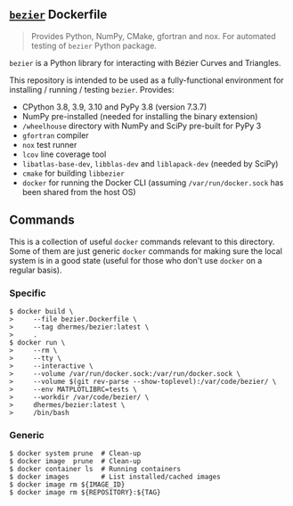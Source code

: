 ## [`bezier`][1] Dockerfile

> Provides Python, NumPy, CMake, gfortran and nox. For automated testing of
> `bezier` Python package.

`bezier` is a Python library for interacting with B&#xe9;zier Curves and
Triangles.

This repository is intended to be used as a fully-functional environment for
installing / running / testing `bezier`. Provides:

-   CPython 3.8, 3.9, 3.10 and PyPy 3.8 (version 7.3.7)
-   NumPy pre-installed (needed for installing the binary extension)
-   `/wheelhouse` directory with NumPy and SciPy pre-built for PyPy 3
-   `gfortran` compiler
-   `nox` test runner
-   `lcov` line coverage tool
-   `libatlas-base-dev`, `libblas-dev` and `liblapack-dev` (needed by SciPy)
-   `cmake` for building `libbezier`
-   `docker` for running the Docker CLI (assuming `/var/run/docker.sock` has
    been shared from the host OS)

## Commands

This is a collection of useful `docker` commands relevant to
this directory. Some of them are just generic `docker` commands
for making sure the local system is in a good state (useful
for those who don't use `docker` on a regular basis).

### Specific

```
$ docker build \
>     --file bezier.Dockerfile \
>     --tag dhermes/bezier:latest \
>     .
$ docker run \
>     --rm \
>     --tty \
>     --interactive \
>     --volume /var/run/docker.sock:/var/run/docker.sock \
>     --volume $(git rev-parse --show-toplevel):/var/code/bezier/ \
>     --env MATPLOTLIBRC=tests \
>     --workdir /var/code/bezier/ \
>     dhermes/bezier:latest \
>     /bin/bash
```

### Generic

```
$ docker system prune  # Clean-up
$ docker image  prune  # Clean-up
$ docker container ls  # Running containers
$ docker images        # List installed/cached images
$ docker image rm ${IMAGE_ID}
$ docker image rm ${REPOSITORY}:${TAG}
```

[1]: https://hub.docker.com/r/dhermes/bezier/
